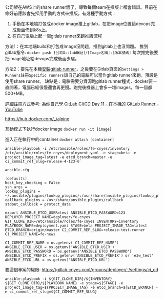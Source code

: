 公司架在AWS上的share runner壞了，導致每個team在推版上都會錯誤。目前在修好前應該會先採用手動的方式來推版。有幾種手動方式：
1. 手動在本地端打包成docker image推上gitlab，在把image位置給devops完成後面佈到k8s上。
2. 在自己電腦上起一個gitlab runner來跑推版流程

方法1：在本地端build和打包成Image沒問題，推到gitlab上也沒問題。
推到gitlab指令: `docker push [公司Gitlab網址]/[Image名稱]:[版本號碼]`
每次推完後要把image地址給devops完成後面步驟。

方法2：要先在本機[安裝gitlab runner](https://docs.gitlab.com/runner/install/osx.html)，之後要在Gitlab頁面的`Settings > Runners`註冊`Specific runners`讓自己的電腦可以當作gitlab runner來跑，預設是使用share runner。
缺點是：電腦需要分資源跑gitlab runner程式，docker要一直開著，電腦已經很慢還會再更慢。跑完後機器上會多一堆images，每一個都500+MB。

詳細註冊方式參考: [為你自己學 GitLab CI/CD Day 11 - 在本機的 GitLab Runner - YouTube](https://www.youtube.com/watch?v=wRXBztn6OkE&list=PLBd8JGCAcUAEwyH2kT1wW2BUmcSPQzGcu&index=11)


https://hub.docker.com/_/alpine

互動模式下執行docker image 
`docker run -it [image]`

進入正在執行中的container
`docker attach [container]`

```
ansible-playbook -i /etc/ansible/roles/fe-cnyes/inventory /etc/ansible/roles/fe-cnyes/deployment.yaml -e stage=beta -e project_image_tag=latest -e etcd_branch=master -e ci_commit_ref_slug=release-4-123-0`
```

`ansible.cfg`
```
[defaults]
host_key_checking = False
ssh_args = 
lookup_plugins = ~/.ansible/plugins/lookup_plugins/:/usr/share/ansible_plugins/lookup_plugins
callback_plugins = /usr/share/ansible_plugins/callback
stdout_callback = protect_data
```

```
export ANSIBLE_ETCD_USER=test ANSIBLE_ETCD_PASSWORD=123 DEPLOYER_PROJECT_NAME=deployer/fe-cnyes GIT_CLONE_DIR=/etc/ansible/roles/fe-cnyes INVENTORY=inventory PLAYBOOK_NAME=deployment.yaml STAGE=beta PROJECT_IMAGE_TAG=latest ETCD_BRANCH=origin/master CI_COMMIT_REF_SLUG=release-test-runner CI_PROJECT_NAME=fe-news
```

```
CI_COMMIT_REF_NAME = os.getenv('CI_COMMIT_REF_NAME')
ANSIBLE_ETCD_USER = os.getenv('ANSIBLE_ETCD_USER')
ANSIBLE_ETCD_PASSWORD = os.getenv('ANSIBLE_ETCD_PASSWORD')
ANSIBLE_ETCD_PREFIX = os.getenv('ANSIBLE_ETCD_PREFIX') or 'e3w_test'
ANSIBLE_ETCD_URL = os.getenv('ANSIBLE_ETCD_URL')
```

要這個專案的權限: https://gitlab.cnyes.cool/groups/deployer/-/settings/ci_cd

```
ansible-playbook -i ${GIT_CLONE_DIR}/${INVENTORY} ${GIT_CLONE_DIR}/${PLAYBOOK_NAME} -e stage=${STAGE} -e project_image_tag=${PROJECT_IMAGE_TAG} -e etcd_branch=${ETCD_BRANCH} -e ci_commit_ref_slug=${CI_COMMIT_REF_SLUG}
```